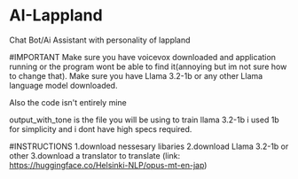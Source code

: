 # AI-Lappland
Chat Bot/Ai Assistant with personality of lappland

#IMPORTANT
Make sure you have voicevox downloaded and application running or the program wont be able to find it(annoying but im not sure how to change that).
Make sure you have Llama 3.2-1b or any other Llama language model downloaded.



Also the code isn't entirely mine

output_with_tone is the file you will be using to train llama 3.2-1b i used 1b for simplicity and i dont have high specs required.


#INSTRUCTIONS
1.download nessesary libaries
2.download Llama 3.2-1b or other
3.download a translator to translate (link: https://huggingface.co/Helsinki-NLP/opus-mt-en-jap)

